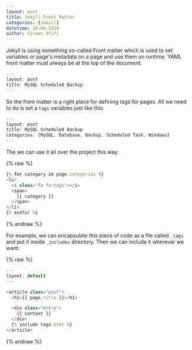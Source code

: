 ```yaml
---
layout: post
title: Jekyll Front Matter
categories: [Jekyll]
datetime: 30-06-2019
author: Sirwan Afifi
---
```


Jekyll is using something so-called Front matter which is used to set variables or page's metadata on a page and use them on runtime. YAML front matter must always be at the top of the document:

```js
---
layout: post
title: MySQL Scheduled Backup
---
```

So the front matter is a right place for defining tags for pages. All we need to do is set a `tags` variables just like this:

```js
---
layout: post
title: MySQL Scheduled Backup
categories: [MySQL, Database, Backup, Scheduled Task, Windows]
---
```

The we can use it all over the project this way:

{% raw  %}

```js
{% for category in page.categories %}
<li>
  <i class="fa fa-tags"></i>
  <span>
  	{{ category }}
  </span>
</li>
{% endfor %}
```

{% endraw %}

For example, we can encapsulate this piece of code as a file called `_tags` and put it inside `_includes` directory. Then we can include it wherever we want:

{% raw  %}

```js
---
layout: default
---

<article class="post">
  <h1>{{ page.title }}</h1>

  <div class="entry">
    {{ content }}
  </div>
  {% include tags.html %}
</article>
```

{% endraw %}

